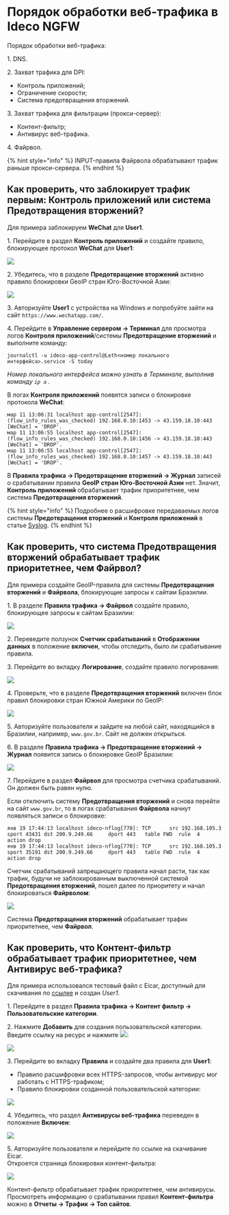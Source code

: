 # Порядок обработки веб-трафика в Ideco NGFW

Порядок обработки веб-трафика:

1\. DNS.

2\. Захват трафика для DPI:

* Контроль приложений;
* Ограничение скорости;
* Система предотвращения вторжений.

3\. Захват трафика для фильтрации (прокси-сервер):

* Контент-фильтр;
* Антивирус веб-трафика.

4\. Файрвол.

{% hint style="info" %}
INPUT-правила Файрвола обрабатывают трафик раньше прокси-сервера.
{% endhint %}

## Как проверить, что заблокирует трафик первым: Контроль приложений или система Предотвращения вторжений?

Для примера заблокируем **WeChat** для **User1**.

1\. Перейдите в раздел **Контроль приложений** и создайте правило, блокирующее протокол **WeChat** для **User1**:

![](/.gitbook/assets/processing-order3.png)

2\. Убедитесь, что в разделе **Предотвращение вторжений** активно правило блокировки GeoIP cтран Юго-Восточной Азии:

![](/.gitbook/assets/processing-order4.png)

3\. Авторизуйте **User1** с устройства на Windows и попробуйте зайти на сайт `https://www.wechatapp.com/`.

4\. Перейдите в **Управление сервером -> Терминал** для просмотра логов **Контроля приложений**/системы **Предотвращение вторжений** и выполните команду:

```
journalctl -u ideco-app-control@Leth<номер локального интерфейса>.service -S today
```

_Номер локального интерфейса можно узнать в Терминале, выполнив команду `ip a` ._

В логах **Контроля приложений** появятся записи о блокировке протокола **WeChat**:

```
мар 11 13:06:31 localhost app-control[2547]: (flow_info_rules_was_checked) 192.168.0.10:1453 -> 43.159.18.10:443 [WeChat] = 'DROP'.
мар 11 13:06:55 localhost app-control[2547]: (flow_info_rules_was_checked) 192.168.0.10:1456 -> 43.159.18.10:443 [WeChat] = 'DROP'.
мар 11 13:06:55 localhost app-control[2547]: (flow_info_rules_was_checked) 192.168.0.10:1457 -> 43.159.18.10:443 [WeChat] = 'DROP'.
```

В **Правила трафика -> Предотвращение вторжений -> Журнал** записей о срабатывании правила **GeoIP cтран Юго-Восточной Азии** нет. Значит, **Контроль приложений** обрабатывает трафик приоритетнее, чем система **Предотвращения вторжений**.

{% hint style="info" %}
Подробнее о расшифровке передаваемых логов системы **Предотвращения вторжений** и **Контроля приложений** в статье [Syslog](/settings/reports/syslog.md).
{% endhint %}

## Как проверить, что система Предотвращения вторжений обрабатывает трафик приоритетнее, чем Файрвол?

Для примера создайте GeoIP-правила для системы **Предотвращения вторжений** и **Файрвола**, блокирующие запросы к сайтам Бразилии.

1\. В разделе **Правила трафика -> Файрвол** создайте правило, блокирующее запросы к сайтам Бразилии:

![](/.gitbook/assets/processing-order5.png)

2\. Переведите ползунок **Счетчик срабатываний** в **Отображении данных** в положение **включен**, чтобы отследить, было ли срабатывание правила.

3\. Перейдите во вкладку **Логирование**, создайте правило логирования:

![](/.gitbook/assets/processing-order6.png)

4\. Проверьте, что в разделе **Предотвращения вторжений** включен блок правил блокировки стран Южной Америки по GeoIP:

![](/.gitbook/assets/processing-order7.png)

5\. Авторизуйте пользователя и зайдите на любой сайт, находящийся в Бразилии, например, `www.gov.br`. Сайт не должен открыться.

6\. В разделе **Правила трафика -> Предотвращение вторжений -> Журнал** появится запись о блокировке GeoIP Бразилии:

![](/.gitbook/assets/processing-order8.png)

7\. Перейдите в раздел **Файрвол** для просмотра счетчика срабатываний. Он должен быть равен нулю.

Если отключить систему **Предотвращения вторжений** и снова перейти на сайт `www.gov.br`, то в логах срабатывания **Файрвола** начнут появляться записи о блокировке:

```
янв 19 17:44:13 localhost ideco-nflog[770]: TCP      src 192.168.105.3    sport 43431 dst 200.9.249.66     dport 443   table FWD  rule  4    action drop
янв 19 17:44:13 localhost ideco-nflog[770]: TCP      src 192.168.105.3    sport 35191 dst 200.9.249.66     dport 443   table FWD  rule  4    action drop
```

Счетчик срабатываний запрещающего правила начал расти, так как трафик, будучи не заблокированным выключенной системой **Предотвращения вторжений**, пошел далее по приоритету и начал блокироваться **Файрволом**:

![](/.gitbook/assets/processing-order9.png)

Система **Предотвращения вторжений** обрабатывает трафик приоритетнее, чем **Файрвол**.

## Как проверить, что Контент-фильтр обрабатывает трафик приоритетнее, чем Антивирус веб-трафика?

Для примера использовался тестовый файл с Eicar, доступный для скачивания по [ссылке](https://secure.eicar.org/eicar.com.txt) и создан *User1*.

1\. Перейдите в раздел **Правила трафика -> Контент фильтр -> Пользовательские категории**.

2\. Нажмите **Добавить** для создания пользовательской категории. Введите ссылку на ресурс и нажмите ![](/.gitbook/assets/icon-add.png):

![](/.gitbook/assets/processing-order.png)

3\. Перейдите во вкладку **Правила** и создайте два правила для **User1**:

* Правило расшифровки всех HTTPS-запросов, чтобы антивирус мог работать с HTTPS-трафиком;
* Правило блокировки созданной пользовательской категории:

![](/.gitbook/assets/processing-order1.png)

4\. Убедитесь, что раздел **Антивирусы веб-трафика** переведен в положение **Включен**:

![](/.gitbook/assets/processing-order.gif)

5\. Авторизуйте пользователя и перейдите по ссылке на скачивание Eicar.\
Откроется страница блокировки контент-фильтра:

![](/.gitbook/assets/processing-order2.png)

Контент-фильтр обрабатывает трафик приоритетнее, чем антивирусы. Просмотреть информацию о срабатывании правил **Контент-фильтра** можно в **Отчеты -> Трафик -> Топ сайтов**.
